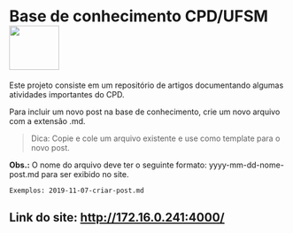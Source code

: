 # Base de conhecimento CPD/UFSM <img width="90" height="80" src="https://pbs.twimg.com/profile_images/2600078255/cpd.png" />

Este projeto consiste em um repositório de artigos documentando algumas atividades importantes do CPD.

Para incluir um novo post na base de conhecimento, crie um novo arquivo com a extensão .md.


>  Dica: Copie e cole um arquivo existente e use como template para o novo post.

**Obs.:** O nome do arquivo deve ter o seguinte formato: yyyy-mm-dd-nome-post.md para ser exibido no site.

`Exemplos: 2019-11-07-criar-post.md`


## Link do site: http://172.16.0.241:4000/

